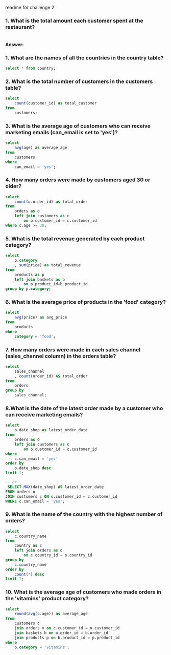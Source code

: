 readme for challenge 2



### 1. What is the total amount each customer spent at the restaurant?

```` sql
````
#### Answer:



### 1. What are the names of all the countries in the country table?
```` sql
select * from country;
````

### 2. What is the total number of customers in the customers table?
```` sql
select
	count(customer_id) as total_customer
from 
	customers;
````
    
### 3. What is the average age of customers who can receive marketing emails (can_email is set to 'yes')?
```` sql
select
	avg(age) as average_age
from 
	customers
where
	can_email = 'yes';
````
    
### 4. How many orders were made by customers aged 30 or older?

```` sql
select 
	count(o.order_id) as total_order
from 
	orders as o
	left join customers as c
		on o.customer_id = c.customer_id
where c.age >= 30;
````

### 5. What is the total revenue generated by each product category?
```` sql
select 
	p.category
    , sum(price) as total_revenue
from
	products as p
    left join baskets as b
		on p.product_id=b.product_id
group by p.category;
````

### 6. What is the average price of products in the 'food' category?
```` sql
select 
	avg(price) as avg_price
from 
	products
where 
	category = 'food';
````
    
### 7. How many orders were made in each sales channel (sales_channel column) in the orders table?
```` sql
select
	sales_channel 
    , count(order_id) AS total_order
from
	orders
group by 
	sales_channel;
 ````
   
### 8.What is the date of the latest order made by a customer who can receive marketing emails?
```` sql
select 
	o.date_shop as latest_order_date
from
	orders as o
    left join customers as c
		on o.customer_id = c.customer_id
where
	c.can_email = 'yes'
order by 
	o.date_shop desc
limit 1;

-- or 
 SELECT MAX(date_shop) AS latest_order_date
FROM orders o
JOIN customers c ON o.customer_id = c.customer_id
WHERE c.can_email = 'yes';
````

 
### 9. What is the name of the country with the highest number of orders?
```` sql
select 
	c.country_name
from
	country as c
    left join orders as o
		on c.country_id = o.country_id
group by 
	c.country_name
order by
	count(*) desc
limit 1;
````


### 10. What is the average age of customers who made orders in the 'vitamins' product category?
```` sql
select
	round(avg(c.age)) as average_age
from
	customers c
	join orders o on c.customer_id = o.customer_id
	join baskets b on o.order_id = b.order_id
	join products p on b.product_id = p.product_id
where
	p.category = 'vitamins';
````
